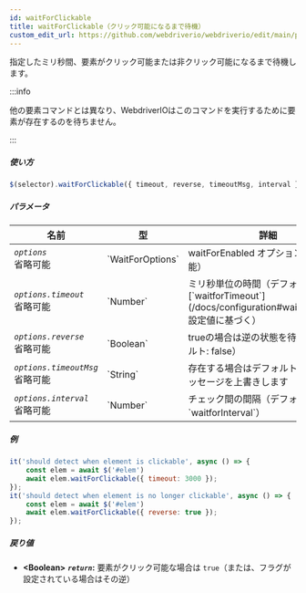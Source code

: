 ```yaml
---
id: waitForClickable
title: waitForClickable（クリック可能になるまで待機）
custom_edit_url: https://github.com/webdriverio/webdriverio/edit/main/packages/webdriverio/src/commands/element/waitForClickable.ts
---
```


指定したミリ秒間、要素がクリック可能または非クリック可能になるまで待機します。

:::info

他の要素コマンドとは異なり、WebdriverIOはこのコマンドを実行するために要素が存在するのを待ちません。

:::

##### 使い方

```js
$(selector).waitForClickable({ timeout, reverse, timeoutMsg, interval })
```

##### パラメータ

<table>
  <thead>
    <tr>
      <th>名前</th><th>型</th><th>詳細</th>
    </tr>
  </thead>
  <tbody>
    <tr>
      <td><code><var>options</var></code><br /><span className="label labelWarning">省略可能</span></td>
      <td>`WaitForOptions`</td>
      <td>waitForEnabled オプション（省略可能）</td>
    </tr>
    <tr>
      <td><code><var>options.timeout</var></code><br /><span className="label labelWarning">省略可能</span></td>
      <td>`Number`</td>
      <td>ミリ秒単位の時間（デフォルトは [`waitforTimeout`](/docs/configuration#waitfortimeout) 設定値に基づく）</td>
    </tr>
    <tr>
      <td><code><var>options.reverse</var></code><br /><span className="label labelWarning">省略可能</span></td>
      <td>`Boolean`</td>
      <td>trueの場合は逆の状態を待機（デフォルト: false）</td>
    </tr>
    <tr>
      <td><code><var>options.timeoutMsg</var></code><br /><span className="label labelWarning">省略可能</span></td>
      <td>`String`</td>
      <td>存在する場合はデフォルトのエラーメッセージを上書きします</td>
    </tr>
    <tr>
      <td><code><var>options.interval</var></code><br /><span className="label labelWarning">省略可能</span></td>
      <td>`Number`</td>
      <td>チェック間の間隔（デフォルト: `waitforInterval`）</td>
    </tr>
  </tbody>
</table>

##### 例

```js title="waitForClickable.js"
it('should detect when element is clickable', async () => {
    const elem = await $('#elem')
    await elem.waitForClickable({ timeout: 3000 });
});
it('should detect when element is no longer clickable', async () => {
    const elem = await $('#elem')
    await elem.waitForClickable({ reverse: true });
});
```

##### 戻り値

- **&lt;Boolean&gt;**
            **<code><var>return</var></code>:** 要素がクリック可能な場合は `true`（または、フラグが設定されている場合はその逆）